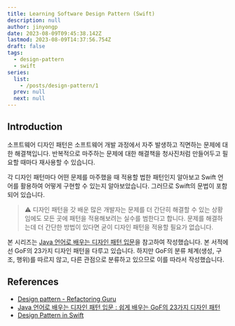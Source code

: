 ```yaml
---
title: Learning Software Design Pattern (Swift)
description: null
author: jinyongp
date: 2023-08-09T09:45:38.142Z
lastmod: 2023-08-09T14:37:56.754Z
draft: false
tags:
  - design-pattern
  - swift
series:
  list:
    - /posts/design-pattern/1
  prev: null
  next: null
---
```


## Introduction

소프트웨어 디자인 패턴은 소프트웨어 개발 과정에서 자주 발생하고 직면하는 문제에 대한 해결책입니다. 반복적으로 마주하는 문제에 대한 해결책을 청사진처럼 만들어두고 필요할 때마다 재사용할 수 있습니다.

각 디자인 패턴마다 어떤 문제를 마주했을 때 적용할 법한 패턴인지 알아보고 Swift 언어를 활용하여 어떻게 구현할 수 있는지 알아보았습니다. 그러므로 Swift의 문법이 포함되어 있습니다.

>⚠️ 디자인 패턴을 갓 배운 많은 개발자는 문제를 더 간단히 해결할 수 있는 상황임에도 모든 곳에 패턴을 적용해보려는 실수를 범한다고 합니다. 문제를 해결하는데 더 간단한 방법이 있다면 굳이 디자인 패턴을 적용할 필요가 없습니다.

본 시리즈는 [Java 언어로 배우는 디자인 패턴 입문](https://product.kyobobook.co.kr/detail/S000200311846)을 참고하여 작성했습니다. 본 서적에선 GoF의 23가지 디자인 패턴을 다루고 있습니다. 하지만 GoF의 분류 체계(생성, 구조, 행위)를 따르지 않고, 다른 관점으로 분류하고 있으므로 이를 따라서 작성했습니다.

## References

- [Design pattern - Refactoring Guru](https://refactoring.guru/ko/design-patterns)
- [Java 언어로 배우는 디자인 패턴 입문 : 쉽게 배우는 GoF의 23가지 디자인 패턴](https://product.kyobobook.co.kr/detail/S000200311846)
- [Design Pattern in Swift](https://refactoring.guru/ko/design-patterns/swift)